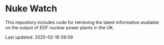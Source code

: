 # Nuke Watch

This repository includes code for retrieving the latest information available on the output of EDF nuclear power plants in the UK.

Last updated: 2025-02-16 09:09